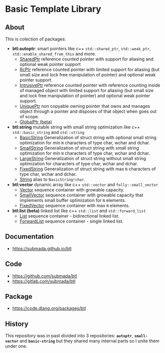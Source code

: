 # Basic Template Library

## About
This is colection of packages:

- **btl:autoptr**: smart pointers like c++ `std::shared_ptr`, `std::weak_ptr`, `std::enable_shared_from_this` and more.
  - [SharedPtr](https://submada.github.io/btl/btl/autoptr/shared_ptr/SharedPtr.html) reference counted pointer with support for aliasing and optional weak pointer support
  - [RcPtr](https://submada.github.io/btl/btl/autoptr/rc_ptr/RcPtr.html) reference counted pointer with limited support for aliasing (but small size and lock free manipulation of pointer) and optional weak pointer support.
  - [IntrusivePtr](https://submada.github.io/btl/btl/autoptr/intrusive_ptr/IntrusivePtr.html) reference counted pointer with reference counting inside of managed object with limited support for aliasing (but small size and lock free manipulation of pointer) and optional weak pointer support.
  - [UniquePtr](https://submada.github.io/btl/btl/autoptr/unique_ptr/UniquePtr.html) non copyable owning pointer that owns and manages object through a pointer and disposes of that object when goes out of scope.
  - [GlobalPtr (beta)](https://submada.github.io/btl/btl/autoptr/global_ptr/GlobalPtr.html)
- **btl:string** mutable string with small string optimization like c++ `std::basic_string` and `std::string`
  - [BasicString](https://submada.github.io/btl/btl/string/BasicString.html) Generalization of struct string with optional small string optimization for min `N` characters of type char, wchar and dchar.
  - [SmallString](https://submada.github.io/btl/btl/string/SmallString.html) Generalization of struct string with small string optimization for min `N` characters of type char, wchar and dchar.
  - [LargeString](https://submada.github.io/btl/btl/string/LargeString.html) Generalization of struct string without small string optimization for characters of type char, wchar and dchar.
  - [FixedString](https://submada.github.io/btl/btl/string/FixedString.html) Generalization of struct string with max `N` characters of type char, wchar and dchar.
  - [String](https://submada.github.io/btl/btl/string/String.html) alias to `BasicString!char`.
- **btl:vector** dynamic array like c++ `std::vector` and `folly::small_vector`
  - [Vector](https://submada.github.io/btl/btl/vector/Vector.html) sequence container with growable capacity.
  - [SmallVector](https://submada.github.io/btl/btl/vector/SmallVector.html) sequence container with growable capacity that implements small buffer optimization for `N` elements.
  - [FixedVector](https://submada.github.io/btl/btl/vector/FixedVector.html) sequence container with max `N` elements.
- **btl:list (beta)** linked list like c++ `std::list` and `std::forward_list`
  - [List](https://submada.github.io/btl/btl/list/List.html) sequence container - bidirectional linked list.
  - [ForwardList](https://submada.github.io/btl/btl/list/ForwardList.html) sequence container - single linked list.

## Documentation
- https://submada.github.io/btl

## Code
- https://github.com/submada/btl
- https://gitlab.com/submada/btl

## Package
- https://code.dlang.org/packages/btl

## History
This repository was in past divided into 3 repositories: **`autoptr`**, **`small-vector`** and **`basic-string`** but they shared many internal parts so I unite them under one. 
